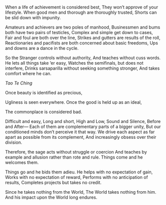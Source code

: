 When a life of achievement is considered best,
They won’t approve of your lifestyle.
When good men and thorough are thoroughly trusted,
Shorts can be slid down with impunity.

Amateurs and achievers are two poles of manhood,
Businessmen and bums both have two pairs of testicles,
Complex and simple get down to cases,
Fair and foul are both over the line,
Strikes and gutters are results of the roll,
Reactionaries and pacifists are both concerned about basic freedoms,
Ups and downs are a dance in the cycle.

So the Stranger controls without authority,
And teaches without cuss words.
He lets all things take ’er easy,
Watches the semifinals, but does not interfere,
Drinks sarsaparilla without seeking something stronger,
And takes comfort where he can.


*Tao Te Ching*

Once beauty is identified as precious,

Ugliness is seen everywhere.
Once the good is held up as an ideal,

The commonplace is considered bad.

Difficult and easy,
Long and short,
High and Low,
Sound and Silence,
Before and After—
Each of them are complementary parts of a bigger unity,
But our conditioned minds don’t perceive it that way.
We drive each aspect as far apart as possible from its complement,
And increasingly obsess over their division.

Therefore, the sage acts without struggle or coercion
And teaches by example and allusion rather than rote and rule.
Things come and he welcomes them.

Things go and he bids them adieu.
He helps with no expectation of gain,
Works with no expectation of reward,
Performs with no anticipation of results,
Completes projects but takes no credit.

Since he takes nothing from the World,
The World takes nothing from him.
And his impact upon the World long endures.
